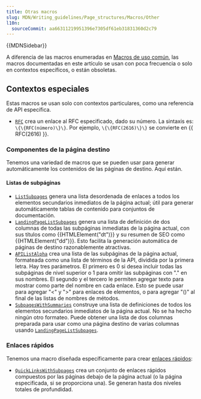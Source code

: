 ```yaml
---
title: Otras macros
slug: MDN/Writing_guidelines/Page_structures/Macros/Other
l10n:
  sourceCommit: aa66311219951396e7305df61eb31831360d2c79
---
```


{{MDNSidebar}}

A diferencia de las macros enumeradas en [Macros de uso común](/es/docs/MDN/Writing_guidelines/Page_structures/Macros/Commonly_used_macros), las macros documentadas en este artículo se usan con poca frecuencia o solo en contextos específicos, o están obsoletas.

## Contextos especiales

Estas macros se usan solo con contextos particulares, como una referencia de API específica.

- [`RFC`](https://github.com/mdn/yari/blob/main/kumascript/macros/RFC.ejs) crea un enlace al RFC especificado, dado su número. La sintaxis es: `\{\{RFC(número)\}\}`. Por ejemplo, `\{\{RFC(2616)\}\}` se convierte en {{ RFC(2616) }}.

### Componentes de la página destino

Tenemos una variedad de macros que se pueden usar para generar automáticamente los contenidos de las páginas de destino. Aquí están.

#### Listas de subpáginas

- [`ListSubpages`](https://github.com/mdn/yari/blob/main/kumascript/macros/ListSubpages.ejs) genera una lista desordenada de enlaces a todos los elementos secundarios inmediatos de la página actual; útil para generar automáticamente tablas de contenido para conjuntos de documentación.
- [`LandingPageListSubpages`](https://github.com/mdn/yari/blob/main/kumascript/macros/LandingPageListSubpages.ejs) genera una lista de definición de dos columnas de todas las subpáginas inmediatas de la página actual, con sus títulos como {{HTMLElement("dt")}} y su resumen de SEO como {{HTMLElement("dd")}}. Esto facilita la generación automática de páginas de destino razonablemente atractivas.
- [`APIListAlpha`](https://github.com/mdn/yari/blob/main/kumascript/macros/APIListAlpha.ejs) crea una lista de las subpáginas de la página actual, formateada como una lista de términos de la API, dividida por la primera letra. Hay tres parámetros. El primero es 0 si desea incluir todas las subpáginas de nivel superior o 1 para omitir las subpáginas con "." en sus nombres. El segundo y el tercero le permiten agregar texto para mostrar como parte del nombre en cada enlace. Esto se puede usar para agregar "<" y ">" para enlaces de elementos, o para agregar "()" al final de las listas de nombres de métodos.
- [`SubpagesWithSummaries`](https://github.com/mdn/yari/blob/main/kumascript/macros/SubpagesWithSummaries.ejs) construye una lista de definiciones de todos los elementos secundarios inmediatos de la página actual. No se ha hecho ningún otro formateo. Puede obtener una lista de dos columnas preparada para usar como una página destino de varias columnas usando [`LandingPageListSubpages`](https://github.com/mdn/yari/blob/main/kumascript/macros/LandingPageListSubpages.ejs).

### Enlaces rápidos

Tenemos una macro diseñada específicamente para crear [enlaces rápidos](/es/docs/MDN/Writing_guidelines/Page_structures/Sidebars):

- [`QuickLinksWithSubpages`](https://github.com/mdn/yari/blob/main/kumascript/macros/QuickLinksWithSubpages.ejs) crea un conjunto de enlaces rápidos compuestos por las páginas debajo de la página actual (o la página especificada, si se proporciona una). Se generan hasta dos niveles totales de profundidad.
